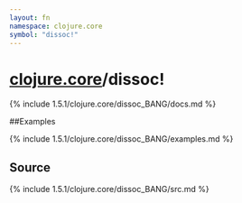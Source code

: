 ```yaml
---
layout: fn
namespace: clojure.core
symbol: "dissoc!"
---
```


# [clojure.core](../)/dissoc!

{% include 1.5.1/clojure.core/dissoc_BANG/docs.md %}

##Examples

{% include 1.5.1/clojure.core/dissoc_BANG/examples.md %}
## Source
{% include 1.5.1/clojure.core/dissoc_BANG/src.md %}

